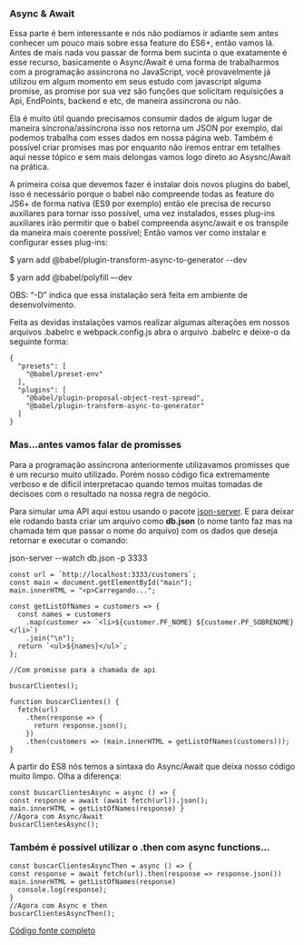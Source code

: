 ### **Async & Await**

Essa parte é bem interessante e nós não podíamos ir adiante sem antes conhecer um pouco mais sobre essa feature do ES6+, então vamos lá. Antes de mais nada vou passar de forma bem sucinta o que exatamente é esse recurso, basicamente o Async/Await é uma forma de trabalharmos com a programação assíncrona no JavaScript, você provavelmente já utilizou em algum momento em seus estudo com javascript alguma promise, as promise por sua vez são funções que solicitam requisições a Api, EndPoints, backend e etc, de maneira assíncrona ou não.

Ela é muito útil quando precisamos consumir dados de algum lugar de maneira síncrona/assíncrona isso nos retorna um JSON por exemplo, daí podemos trabalha com esses dados em nossa página web. Também é possível criar promises mas por enquanto não iremos entrar em tetalhes aqui nesse tópico e sem mais delongas vamos logo direto ao Asysnc/Await na prática.

A primeira coisa que devemos fazer é instalar dois novos plugins do babel, isso é necessário porque o babel não compreende todas as feature do JS6+ de forma nativa (ES9 por exemplo) então ele precisa de recurso auxiliares para tornar isso possível, uma vez instalados, esses plug-ins auxiliares irão permitir que o babel compreenda async/await e os transpile da maneira mais coerente possível; Então vamos ver como instalar e configurar esses plug-ins:

  

    
$ yarn add @babel/plugin-transform-async-to-generator --dev

    
$ yarn add @babel/polyfill –-dev 

  

OBS: “-D” indica que essa instalação será feita em ambiente de desenvolvimento.

Feita as devidas instalações vamos realizar algumas alterações em nossos arquivos .babelrc e webpack.config.js abra o arquivo .babelrc e deixe-o da seguinte forma:



    {
      "presets": [
        "@babel/preset-env"
      ],
      "plugins": [
        "@babel/plugin-proposal-object-rest-spread",
        "@babel/plugin-transform-async-to-generator"
      ]
    }
    
    
### **Mas...antes vamos falar de promisses**

Para a programação assíncrona anteriormente utilizavamos promisses que é um recurso muito utilizado. Porém nosso código fica extremamente verboso e de dificil interpretacao quando temos muitas tomadas de decisoes com o resultado na nossa regra de negócio.

Para simular uma API aqui estou usando o pacote [json-server](https://www.npmjs.com/package/json-server "json-server").
E para deixar ele rodando basta criar um arquivo  como **db.json** (o nome tanto faz mas na chamada tem que passar o nome do arquivo) com os dados que deseja retornar e executar o comando:

json-server --watch db.json -p 3333


    const url = `http://localhost:3333/customers`;
    const main = document.getElementById("main");
    main.innerHTML = "<p>Carregando...";
    
    const getListOfNames = customers => {
      const names = customers
        .map(customer => `<li>${customer.PF_NOME} ${customer.PF_SOBRENOME} </li>`)
        .join("\n");
      return `<ul>${names}</ul>`;
    };
    
    //Com promisse para a chamada de api
	
    buscarClientes();
	
    function buscarClientes() {
      fetch(url)
        .then(response => {
          return response.json();
        })
        .then(customers => (main.innerHTML = getListOfNames(customers)));
    }
    
	
A partir do ES8 nós temos a sintaxa do Async/Await que deixa nosso código muito limpo. Olha a diferença:

    const buscarClientesAsync = async () => {
    const response = await (await fetch(url)).json();
    main.innerHTML = getListOfNames(response) }
    //Agora com Async/Await
    buscarClientesAsync();
	
	
	
### Também é possível utilizar o .then com async functions...

    const buscarClientesAsyncThen = async () => {
   	const response = await fetch(url).then(response => response.json())
    main.innerHTML = getListOfNames(response)  
      console.log(response);
    }
    //Agora com Async e then
    buscarClientesAsyncThen();
	

[Código fonte completo](https://github.com/diegovalemoreno/Linx-Labs/tree/master/meetup-javascript-es6-features/03%20-%20Async-await/async-await "Código fonte completo")

